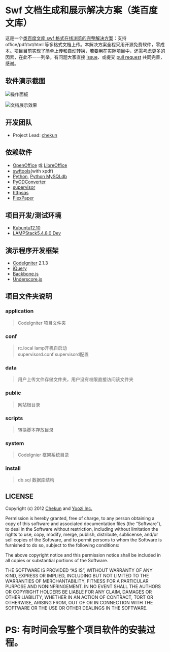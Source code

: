 # Swf 文档生成和展示解决方案（类百度文库）

这是一个[类百度文库 swf 格式在线浏览的完整解决方案](http://blog.yoozi.cn/opensource/swf-docs-generator/)：支持 office/pdf/txt/html 等多格式文档上传。本解决方案全程采用开源免费软件，零成本。项目目前实现了简单上传和自动转换，若要用在实际项目中，还需考虑更多的因素，在此不一一列举。有问题大家直接 [issue](https://github.com/yoozi/swf-docs-generator/issues/new)、或提交 [pull request](https://github.com/yoozi/swf-docs-generator/pulls) 共同完善，感谢。

## 软件演示截图

![操作面板](https://raw.github.com/yoozi/swf-docs-generator/master/install/screencast-1.png)

![文档展示效果](https://raw.github.com/yoozi/swf-docs-generator/master/install/screencast-2.png)

## 开发团队

* Project Lead: [chekun](https://github.com/chekun)

## 依赖软件

* [OpenOffice](http://www.openoffice.org/) 或 [LibreOffice](http://www.libreoffice.org/) 
* [swftools](http://www.swftools.org/)(with xpdf)
* [Python](www.python.org), [Python MySQLdb](http://sourceforge.net/projects/mysql-python/)
* [PyODConverter](https://github.com/mirkonasato/pyodconverter)
* [supervisor](http://supervisord.org)
* [httpsqs](http://code.google.com/p/httpsqs/)
* [FlexPaper](http://flexpaper.devaldi.com/)

## 项目开发/测试环境

* [Kubuntu12.10](www.kubuntu.org)
* [LAMPStack5.4.8.0 Dev](http://bitnami.org/stack/lampstack)

## 演示程序开发框架

* [CodeIgniter](http://codeigniter.org.cn/) 2.1.3
* [jQuery](http://jquery.com)
* [Backbone.js](http://backbonejs.org/)
* [Underscore.js](http://underscorejs.org/)

## 项目文件夹说明

### application

> CodeIgniter 项目文件夹

### conf

> rc.local lamp开机自启动    
> supervisord.conf supervisord配置

### data

> 用户上传文件存储文件夹，用户没有权限直接访问该文件夹

### public

> 网站根目录

### scripts

> 转换脚本存放目录

### system

> CodeIgnier 框架系统目录

### install

> db.sql 数据库结构

## LICENSE

Copyright (c) 2012 [Chekun](https://github.com/chekun) and [Yoozi Inc.](http://www.yoozi.cn)

Permission is hereby granted, free of charge, to any person obtaining a copy
of this software and associated documentation files (the “Software”), to deal
in the Software without restriction, including without limitation the rights
to use, copy, modify, merge, publish, distribute, sublicense, and/or sell
copies of the Software, and to permit persons to whom the Software is
furnished to do so, subject to the following conditions:

The above copyright notice and this permission notice shall be included in
all copies or substantial portions of the Software.

THE SOFTWARE IS PROVIDED “AS IS”, WITHOUT WARRANTY OF ANY KIND, EXPRESS OR
IMPLIED, INCLUDING BUT NOT LIMITED TO THE WARRANTIES OF MERCHANTABILITY,
FITNESS FOR A PARTICULAR PURPOSE AND NONINFRINGEMENT. IN NO EVENT SHALL THE
AUTHORS OR COPYRIGHT HOLDERS BE LIABLE FOR ANY CLAIM, DAMAGES OR OTHER
LIABILITY, WHETHER IN AN ACTION OF CONTRACT, TORT OR OTHERWISE, ARISING FROM,
OUT OF OR IN CONNECTION WITH THE SOFTWARE OR THE USE OR OTHER DEALINGS IN
THE SOFTWARE.

# PS: 有时间会写整个项目软件的安装过程。
